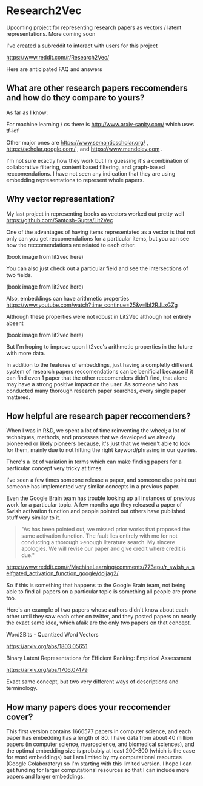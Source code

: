 # Research2Vec

Upcoming project for representing research papers as vectors / latent representations. More coming soon 

I've created a subreddit to interact with users for this project

https://www.reddit.com/r/Research2Vec/

Here are anticipated FAQ and answers

## What are other research papers reccomenders and how do they compare to yours?

As far as I know:

For machine learning / cs there is http://www.arxiv-sanity.com/ which uses tf-idf

Other major ones are https://www.semanticscholar.org/ , https://scholar.google.com/ , and https://www.mendeley.com . 

I'm not sure exactly how they work but I'm guessing it's a combination of collaborative filtering, content based filtering, and graph-based reccomendations. I have not seen any indication that they are using embedding representations to represent whole papers. 

## Why vector representation?

My last project in representing books as vectors worked out pretty well 
https://github.com/Santosh-Gupta/Lit2Vec

One of the advantages of having items representated as a vector is that not only can you get reccomendations for a particular items, but you can see how the reccomendations are related to each other. 

(book image from lit2vec here)

You can also just check out a particular field and see the intersections of two fields. 

(book image from lit2vec here)

Also, embeddings can have arithmetic properties
https://www.youtube.com/watch?time_continue=25&v=IbI2RJLxGZg

Although these properties were not robust in Lit2Vec although not entirely absent

(book image from lit2vec here)

But I'm hoping to improve upon lit2vec's arithmetic properties in the future with more data. 

In addition to the features of embeddings, just having a completly different system of research papers reccomendations can be benificial because if it can find even 1 paper that the other reccomenders didn't find, that alone may have a strong positive impact on the user. As someone who has conducted many thorough research paper searches, every single paper mattered. 

## How helpful are research paper reccomenders?

When I was in R&D, we spent a lot of time reinventing the wheel; a lot of techniques, methods, and processes that we developed we already pioneered or likely pioneers because, it's just that we weren't able to look for them, mainly due to not hitting the right keyword/phrasing in our queries.

There's a lot of variation in terms which can make finding papers for a particular concept very tricky at times.

I've seen a few times someone release a paper, and someone else point out someone has implemented very similar concepts in a previous paper.

Even the Google Brain team has trouble looking up all instances of previous work for a particular topic. A few months ago they released a paper of Swish activation function and people pointed out others have published stuff very similar to it.

>"As has been pointed out, we missed prior works that proposed the same activation function. The fault lies entirely with me for not conducting a thorough >enough literature search. My sincere apologies. We will revise our paper and give credit where credit is due."

https://www.reddit.com/r/MachineLearning/comments/773epu/r_swish_a_selfgated_activation_function_google/dojjag2/

So if this is something that happens to the Google Brain team, not being able to find all papers on a particular topic is something all people are prone too.

Here's an example of two papers whose authors didn't know about each other until they saw each other on twitter, and they posted papers on nearly the exact same idea, which afaik are the only two papers on that concept.

Word2Bits - Quantized Word Vectors

https://arxiv.org/abs/1803.05651

Binary Latent Representations for Efficient Ranking: Empirical Assessment

https://arxiv.org/abs/1706.07479

Exact same concept, but two very different ways of descriptions and terminology.

## How many papers does your reccomender cover?

This first version contains 1666577 papers in computer science, and each paper has embedding has a length of 80. I have data from about 40 million papers (in computer science, nueroscience, and biomedical sciences), and the optimal embedding size is probably at least 200-300 (which is the case for word embeddings) but I am limited by my computational resources (Google Colaboratory) so I'm starting with this limited version. I hope I can get funding for larger computational resources so that I can include more papers and larger embeddings. 

